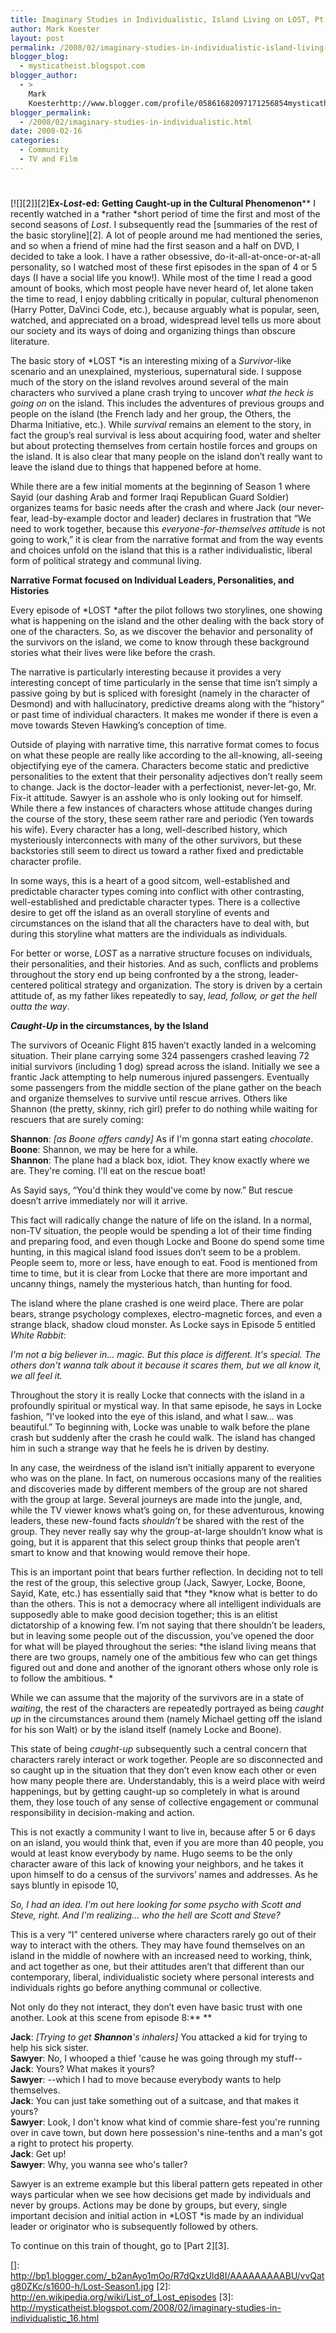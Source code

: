 ```yaml
---
title: Imaginary Studies in Individualistic, Island Living on LOST, Pt. 1
author: Mark Koester
layout: post
permalink: /2008/02/imaginary-studies-in-individualistic-island-living-on-lost-pt-1.html
blogger_blog:
  - mysticatheist.blogspot.com
blogger_author:
  - >
    Mark
    Koesterhttp://www.blogger.com/profile/05861682097171256854mysticatheist@gmail.com
blogger_permalink:
  - /2008/02/imaginary-studies-in-individualistic.html
date: 2008-02-16
categories:
  - Community
  - TV and Film
---
```

# 

[![][2]][2]**Ex-*Lost*-ed: Getting Caught-up in the Cultural Phenomenon**** 
I recently watched in a *rather *short period of time the first and most of the second seasons of *Lost*. I subsequently read the [summaries of the rest of the basic storyline][2]. A lot of people around me had mentioned the series, and so when a friend of mine had the first season and a half on DVD, I decided to take a look. I have a rather obsessive, do-it-all-at-once-or-at-all personality, so I watched most of these first episodes in the span of 4 or 5 days (I have a social life you know!). While most of the time I read a good amount of books, which most people have never heard of, let alone taken the time to read, I enjoy dabbling critically in popular, cultural phenomenon (Harry Potter, DaVinci Code, etc.), because arguably what is popular, seen, watched, and appreciated on a broad, widespread level tells us more about our society and its ways of doing and organizing things than obscure literature. 

The basic story of *LOST *is an interesting mixing of a *Survivor*-like scenario and an unexplained, mysterious, supernatural side. I suppose much of the story on the island revolves around several of the main characters who survived a plane crash trying to uncover *what the heck is going on* on the island. This includes the adventures of previous groups and people on the island (the French lady and her group, the Others, the Dharma Initiative, etc.). While *survival* remains an element to the story, in fact the group’s real survival is less about acquiring food, water and shelter but about protecting themselves from certain hostile forces and groups on the island. It is also clear that many people on the island don’t really want to leave the island due to things that happened before at home. 

While there are a few initial moments at the beginning of Season 1 where Sayid (our dashing Arab and former Iraqi Republican Guard Soldier) organizes teams for basic needs after the crash and where Jack (our never-fear, lead-by-example doctor and leader) declares in frustration that “We need to work together, because this *everyone-for-themselves attitude* is not going to work,” it is clear from the narrative format and from the way events and choices unfold on the island that this is a rather individualistic, liberal form of political strategy and communal living. 

**Narrative Format focused on Individual Leaders, Personalities, and Histories**

Every episode of *LOST *after the pilot follows two storylines, one showing what is happening on the island and the other dealing with the back story of one of the characters. So, as we discover the behavior and personality of the survivors on the island, we come to know through these background stories what their lives were like before the crash. 

The narrative is particularly interesting because it provides a very interesting concept of time particularly in the sense that time isn’t simply a passive going by but is spliced with foresight (namely in the character of Desmond) and with hallucinatory, predictive dreams along with the “history” or past time of individual characters. It makes me wonder if there is even a move towards Steven Hawking’s conception of time. 

Outside of playing with narrative time, this narrative format comes to focus on what these people are really like according to the all-knowing, all-seeing objectifying eye of the camera. Characters become static and predictive personalities to the extent that their personality adjectives don’t really seem to change. Jack is the doctor-leader with a perfectionist, never-let-go, Mr. Fix-it attitude. Sawyer is an asshole who is only looking out for himself. While there a few instances of characters whose attitude changes during the course of the story, these seem rather rare and periodic (Yen towards his wife). Every character has a long, well-described history, which mysteriously interconnects with many of the other survivors, but these backstories still seem to direct us toward a rather fixed and predictable character profile. 

In some ways, this is a heart of a good sitcom, well-established and predictable character types coming into conflict with other contrasting, well-established and predictable character types. There is a collective desire to get off the island as an overall storyline of events and circumstances on the island that all the characters have to deal with, but during this storyline what matters are the individuals as individuals. 

For better or worse, *LOST* as a narrative structure focuses on individuals, their personalities, and their histories. And as such, conflicts and problems throughout the story end up being confronted by a the strong, leader-centered political strategy and organization. The story is driven by a certain attitude of, as my father likes repeatedly to say, *lead, follow, or get the hell outta the way*. 

***Caught-Up* in the circumstances, by the ****Island******

The survivors of Oceanic Flight 815 haven’t exactly landed in a welcoming situation. Their plane carrying some 324 passengers crashed leaving 72 initial survivors (including 1 dog) spread across the island. Initially we see a frantic Jack attempting to help numerous injured passengers. Eventually some passengers from the middle section of the plane gather on the beach and organize themselves to survive until rescue arrives. Others like Shannon (the pretty, skinny, rich girl) prefer to do nothing while waiting for rescuers that are surely coming:

**Shannon**: *[as Boone offers candy]* As if I'm gonna start eating *chocolate*.  
**Boone**: Shannon, we may be here for a while.  
**Shannon**: The plane had a black box, idiot. They know exactly where we are. They're coming. I'll eat on the rescue boat!

As Sayid says, “You'd think they would've come by now.” But rescue doesn’t arrive immediately nor will it arrive. 

This fact will radically change the nature of life on the island. In a normal, non-TV situation, the people would be spending a lot of their time finding and preparing food, and even though Locke and Boone do spend some time hunting, in this magical island food issues don’t seem to be a problem. People seem to, more or less, have enough to eat. Food is mentioned from time to time, but it is clear from Locke that there are more important and uncanny things, namely the mysterious hatch, than hunting for food.

The island where the plane crashed is one weird place. There are polar bears, strange psychology complexes, electro-magnetic forces, and even a strange black, shadow cloud monster. As Locke says in Episode 5 entitled *White Rabbit*:

*I'm not a big believer in... magic. But this place is different. It's special. The others don't wanna talk about it because it scares them, but we all know it, we all feel it.*

Throughout the story it is really Locke that connects with the island in a profoundly spiritual or mystical way. In that same episode, he says in Locke fashion, “I've looked into the eye of this island, and what I saw... was beautiful.” To beginning with, Locke was unable to walk before the plane crash but suddenly after the crash he could walk. The island has changed him in such a strange way that he feels he is driven by destiny.

In any case, the weirdness of the island isn’t initially apparent to everyone who was on the plane. In fact, on numerous occasions many of the realities and discoveries made by different members of the group are not shared with the group at large. Several journeys are made into the jungle, and, while the TV viewer knows what’s going on, for these adventurous, knowing leaders, these new-found facts *shouldn’t* be shared with the rest of the group. They never really say why the group-at-large shouldn’t know what is going, but it is apparent that this select group thinks that people aren’t smart to know and that knowing would remove their hope. 

This is an important point that bears further reflection. In deciding not to tell the rest of the group, this selective group (Jack, Sawyer, Locke, Boone, Sayid, Kate, etc.) has essentially said that *they *know what is better to do than the others. This is not a democracy where all intelligent individuals are supposedly able to make good decision together; this is an elitist dictatorship of a knowing few. I’m not saying that there shouldn’t be leaders, but in leaving some people out of the discussion, you’ve opened the door for what will be played throughout the series: *the island living means that there are two groups, namely one of the ambitious few who can get things figured out and done and another of the ignorant others whose only role is to follow the ambitious. *

While we can assume that the majority of the survivors are in a state of *waiting*, the rest of the characters are repeatedly portrayed as being *caught up* in the circumstances around them (namely Michael getting off the island for his son Walt) or by the island itself (namely Locke and Boone). 

This state of being *caught-up* subsequently such a central concern that characters rarely interact or work together. People are so disconnected and so caught up in the situation that they don’t even know each other or even how many people there are. Understandably, this is a weird place with weird happenings, but by getting caught-up so completely in what is around them, they lose touch of any sense of collective engagement or communal responsibility in decision-making and action. 

This is not exactly a community I want to live in, because after 5 or 6 days on an island, you would think that, even if you are more than 40 people, you would at least know everybody by name. Hugo seems to be the only character aware of this lack of knowing your neighbors, and he takes it upon himself to do a census of the survivors’ names and addresses. As he says bluntly in episode 10, 

*So, I had an idea. I'm out here looking for some psycho with Scott and Steve, right. And I'm realizing... who the hell are Scott and Steve?*

This is a very “I” centered universe where characters rarely go out of their way to interact with the others. They may have found themselves on an island in the middle of nowhere with an increased need to working, think, and act together as one, but their attitudes aren’t that different than our contemporary, liberal, individualistic society where personal interests and individuals rights go before anything communal or collective.

Not only do they not interact, they don’t even have basic trust with one another. Look at this scene from episode 8:** **

**Jack**: *[Trying to get **Shannon**'s inhalers]* You attacked a kid for trying to help his sick sister.  
**Sawyer**: No, I whooped a thief 'cause he was going through my stuff--  
**Jack**: Yours? What makes it yours?  
**Sawyer**: --which I had to move because everybody wants to help themselves.  
**Jack**: You can just take something out of a suitcase, and that makes it yours?  
**Sawyer**: Look, I don't know what kind of commie share-fest you're running over in cave town, but down here possession's nine-tenths and a man's got a right to protect his property.  
**Jack**: Get up!  
**Sawyer**: Why, you wanna see who's taller?

Sawyer is an extreme example but this liberal pattern gets repeated in other ways particular when we see how decisions get made by individuals and never by groups. Actions may be done by groups, but every, single important decision and initial action in *LOST *is made by an individual leader or originator who is subsequently followed by others. 

To continue on this train of thought, go to [Part 2][3].

 []: http://bp1.blogger.com/_b2anAyo1mOo/R7dQxzUld8I/AAAAAAAAABU/vvQatg80ZKc/s1600-h/Lost-Season1.jpg
[2]: http://en.wikipedia.org/wiki/List_of_Lost_episodes
[3]: http://mysticatheist.blogspot.com/2008/02/imaginary-studies-in-individualistic_16.html